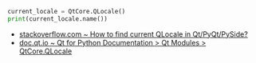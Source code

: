 ```python
current_locale = QtCore.QLocale()
print(current_locale.name())
```
- [stackoverflow.com ~ How to find current QLocale in Qt/PyQt/PySide?](https://stackoverflow.com/a/28178528)
- [doc.qt.io ~  Qt for Python Documentation > Qt Modules > QtCore.QLocale](https://doc.qt.io/qtforpython/PySide2/QtCore/QLocale.html#PySide2.QtCore.PySide2.QtCore.QLocale.decimalPoint)

